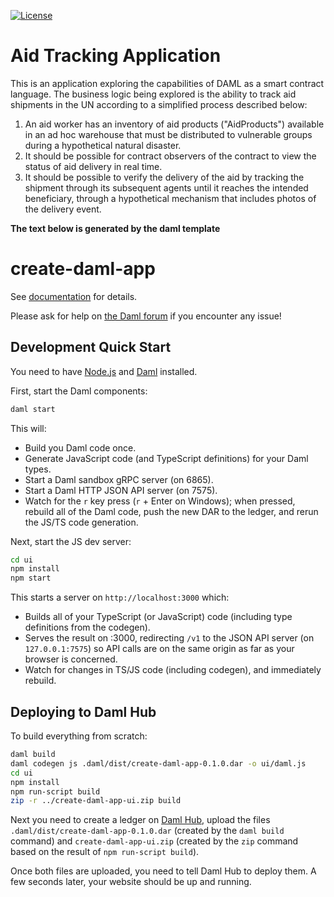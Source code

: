 [![License](https://img.shields.io/badge/License-Apache%202.0-blue.svg)](https://github.com/digital-asset/daml/blob/main/LICENSE)

# Aid Tracking Application

This is an application exploring the capabilities of DAML as a smart contract language. The business logic being explored is the ability to track aid shipments in the UN according to a simplified process described below: 

1. An aid worker has an inventory of aid products ("AidProducts") available in an ad hoc warehouse that must be distributed to vulnerable groups during a hypothetical natural disaster. 
2. It should be possible for contract observers of the contract to view the status of aid delivery in real time. 
3. It should be possible to verify the delivery of the aid by tracking the shipment through its subsequent agents until it reaches the intended beneficiary, through a hypothetical mechanism that includes photos of the delivery event. 




**The text below is generated by the daml template**

# create-daml-app

See [documentation] for details.

[documentation]: https://docs.daml.com/getting-started/installation.html

Please ask for help on [the Daml forum] if you encounter any issue!

[the Daml forum]: https://discuss.daml.com

## Development Quick Start

You need to have [Node.js] and [Daml] installed.

[Node.js]: https://nodejs.dev
[Daml]: https://docs.daml.com

First, start the Daml components:

```bash
daml start
```

This will:

- Build you Daml code once.
- Generate JavaScript code (and TypeScript definitions) for your Daml types.
- Start a Daml sandbox gRPC server (on 6865).
- Start a Daml HTTP JSON API server (on 7575).
- Watch for the `r` key press (`r` + Enter on Windows); when pressed, rebuild
  all of the Daml code, push the new DAR to the ledger, and rerun the JS/TS
  code generation.

Next, start the JS dev server:

```bash
cd ui
npm install
npm start
```

This starts a server on `http://localhost:3000` which:

- Builds all of your TypeScript (or JavaScript) code (including type
  definitions from the codegen).
- Serves the result on :3000, redirecting `/v1` to the JSON API server (on
  `127.0.0.1:7575`) so API calls are on the same origin as far as your browser
  is concerned.
- Watch for changes in TS/JS code (including codegen), and immediately rebuild.

## Deploying to Daml Hub

To build everything from scratch:

```bash
daml build
daml codegen js .daml/dist/create-daml-app-0.1.0.dar -o ui/daml.js
cd ui
npm install
npm run-script build
zip -r ../create-daml-app-ui.zip build
```

Next you need to create a ledger on [Daml Hub], upload the files
`.daml/dist/create-daml-app-0.1.0.dar` (created by the `daml build` command)
and `create-daml-app-ui.zip` (created by the `zip` command based on the result
of `npm run-script build`).

[Daml Hub]: https://hub.daml.com

Once both files are uploaded, you need to tell Daml Hub to deploy them. A few
seconds later, your website should be up and running.
